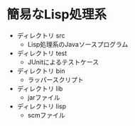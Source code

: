 # 簡易なLisp処理系

- ディレクトリ src
	- Lisp処理系のJavaソースプログラム
- ディレクトリ test
	- JUnitによるテストケース
- ディレクトリ bin
	- ラッパースクリプト
- ディレクトリ lib
	- jarファイル
- ディレクトリ lisp
	- scmファイル